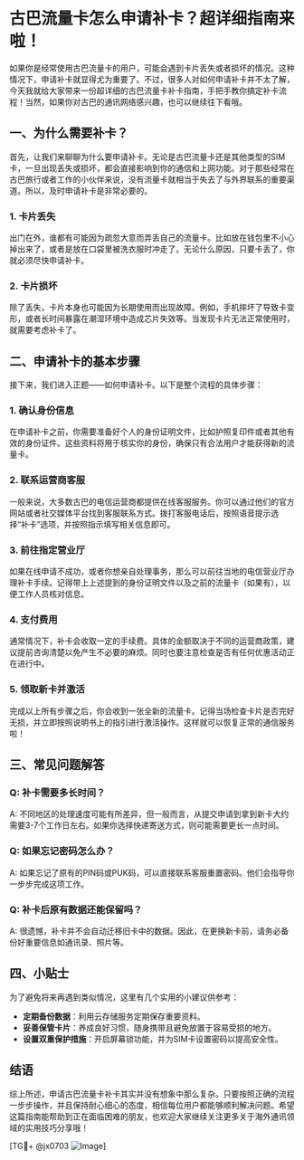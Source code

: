 # 古巴流量卡怎么申请补卡？超详细指南来啦！

如果你是经常使用古巴流量卡的用户，可能会遇到卡片丢失或者损坏的情况。这种情况下，申请补卡就显得尤为重要了。不过，很多人对如何申请补卡并不太了解，今天我就给大家带来一份超详细的古巴流量卡补卡指南，手把手教你搞定补卡流程！当然，如果你对古巴的通讯网络感兴趣，也可以继续往下看哦。

## 一、为什么需要补卡？

首先，让我们来聊聊为什么要申请补卡。无论是古巴流量卡还是其他类型的SIM卡，一旦出现丢失或损坏，都会直接影响到你的通信和上网功能。对于那些经常在古巴旅行或者工作的小伙伴来说，没有流量卡就相当于失去了与外界联系的重要渠道。所以，及时申请补卡是非常必要的。

### 1. 卡片丢失
出门在外，谁都有可能因为疏忽大意而弄丢自己的流量卡。比如放在钱包里不小心掉出来了，或者是放在口袋里被洗衣服时冲走了。无论什么原因，只要卡丢了，你就必须尽快申请补卡。

### 2. 卡片损坏
除了丢失，卡片本身也可能因为长期使用而出现故障。例如，手机摔坏了导致卡变形，或者长时间暴露在潮湿环境中造成芯片失效等。当发现卡片无法正常使用时，就需要考虑补卡了。

## 二、申请补卡的基本步骤

接下来，我们进入正题——如何申请补卡。以下是整个流程的具体步骤：

### 1. 确认身份信息
在申请补卡之前，你需要准备好个人的身份证明文件，比如护照复印件或者其他有效的身份证件。这些资料将用于核实你的身份，确保只有合法用户才能获得新的流量卡。

### 2. 联系运营商客服
一般来说，大多数古巴的电信运营商都提供在线客服服务。你可以通过他们的官方网站或者社交媒体平台找到客服联系方式。拨打客服电话后，按照语音提示选择“补卡”选项，并按照指示填写相关信息即可。

### 3. 前往指定营业厅
如果在线申请不成功，或者你想亲自处理事务，那么可以前往当地的电信营业厅办理补卡手续。记得带上上述提到的身份证明文件以及之前的流量卡（如果有），以便工作人员核对信息。

### 4. 支付费用
通常情况下，补卡会收取一定的手续费。具体的金额取决于不同的运营商政策，建议提前咨询清楚以免产生不必要的麻烦。同时也要注意检查是否有任何优惠活动正在进行中。

### 5. 领取新卡并激活
完成以上所有步骤之后，你会收到一张全新的流量卡。记得当场检查卡片是否完好无损，并立即按照说明书上的指引进行激活操作。这样就可以恢复正常的通信服务啦！

## 三、常见问题解答

### Q: 补卡需要多长时间？
A: 不同地区的处理速度可能有所差异，但一般而言，从提交申请到拿到新卡大约需要3-7个工作日左右。如果你选择快递寄送方式，则可能需要更长一点时间。

### Q: 如果忘记密码怎么办？
A: 如果忘记了原有的PIN码或PUK码，可以直接联系客服重置密码。他们会指导你一步步完成这项工作。

### Q: 补卡后原有数据还能保留吗？
A: 很遗憾，补卡并不会自动迁移旧卡中的数据。因此，在更换新卡前，请务必备份好重要信息如通讯录、照片等。

## 四、小贴士

为了避免将来再遇到类似情况，这里有几个实用的小建议供参考：

- **定期备份数据**：利用云存储服务定期保存重要资料。
- **妥善保管卡片**：养成良好习惯，随身携带且避免放置于容易受损的地方。
- **设置双重保护措施**：开启屏幕锁功能，并为SIM卡设置密码以提高安全性。

## 结语

综上所述，申请古巴流量卡补卡其实并没有想象中那么复杂。只要按照正确的流程一步步操作，并且保持耐心细心的态度，相信每位用户都能够顺利解决问题。希望这篇指南能帮助到正在面临困难的朋友，也欢迎大家继续关注更多关于海外通讯领域的实用技巧分享哦！

[TG💪+ @jx0703 ![Image](https://github.com/user-attachments/assets/dbca1d08-cadb-493c-b0ec-ad6f7a83f270)]